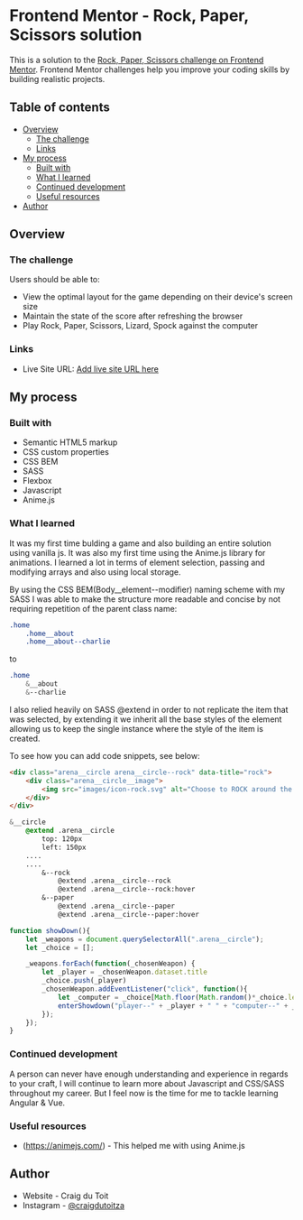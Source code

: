 # Frontend Mentor - Rock, Paper, Scissors solution

This is a solution to the [Rock, Paper, Scissors challenge on Frontend Mentor](https://www.frontendmentor.io/challenges/rock-paper-scissors-game-pTgwgvgH). Frontend Mentor challenges help you improve your coding skills by building realistic projects. 

## Table of contents

- [Overview](#overview)
  - [The challenge](#the-challenge)
  - [Links](#links)
- [My process](#my-process)
  - [Built with](#built-with)
  - [What I learned](#what-i-learned)
  - [Continued development](#continued-development)
  - [Useful resources](#useful-resources)
- [Author](#author)

## Overview

### The challenge

Users should be able to:

- View the optimal layout for the game depending on their device's screen size
- Maintain the state of the score after refreshing the browser
- Play Rock, Paper, Scissors, Lizard, Spock against the computer

### Links

- Live Site URL: [Add live site URL here](https://crayonblack.github.io/index.html)

## My process

### Built with

- Semantic HTML5 markup
- CSS custom properties
- CSS BEM
- SASS
- Flexbox
- Javascript
- Anime.js

### What I learned

It was my first time bulding a game and also building an entire solution using vanilla js. It was also my first time using the Anime.js library for animations.
I learned a lot in terms of element selection, passing and modifying arrays and also using local storage.

By using the CSS BEM(Body__element--modifier) naming scheme with my SASS I was able to make the structure more readable and concise by not requiring repetition of the parent class name:

```css
.home
    .home__about
	.home__about--charlie
```

to

```css
.home
    &__about
	&--charlie
```

I also relied heavily on SASS @extend in order to not replicate the item that was selected, by extending it we inherit all the base styles of the element allowing us to keep the single instance where the style of the item is created.

To see how you can add code snippets, see below:

```html
<div class="arena__circle arena__circle--rock" data-title="rock">
    <div class="arena__circle__image">
        <img src="images/icon-rock.svg" alt="Choose to ROCK around the clock">
    </div>
</div>
```
```css
&__circle
    @extend .arena__circle
        top: 120px
        left: 150px
	....
	....
        &--rock
            @extend .arena__circle--rock
            @extend .arena__circle--rock:hover
        &--paper
            @extend .arena__circle--paper
            @extend .arena__circle--paper:hover	
```
```js
function showDown(){
    let _weapons = document.querySelectorAll(".arena__circle");
    let _choice = [];

    _weapons.forEach(function(_chosenWeapon) {
        let _player = _chosenWeapon.dataset.title
        _choice.push(_player)
        _chosenWeapon.addEventListener("click", function(){
            let _computer = _choice[Math.floor(Math.random()*_choice.length)];
            enterShowdown("player--" + _player + " " + "computer--" + _computer)
        });
    });
}
```

### Continued development

A person can never have enough understanding and experience in regards to your craft, I will continue to learn more about Javascript and CSS/SASS throughout my career.
But I feel now is the time for me to tackle learning Angular & Vue.

### Useful resources

- (https://animejs.com/) - This helped me with using Anime.js

## Author

- Website - Craig du Toit
- Instagram - [@craigdutoitza](https://www.instagram.com/craigdutoitza/)
